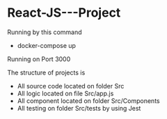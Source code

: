 # React-JS---Project

Running by this command

  - docker-compose up
  

Running on Port 3000


The structure of projects is

- All source code located on folder Src
- All logic located on file Src/app.js
- All component located on folder Src/Components
- All testing on folder Src/tests by using Jest
